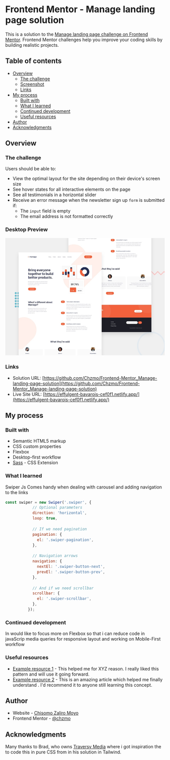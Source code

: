# Frontend Mentor - Manage landing page solution

This is a solution to the [Manage landing page challenge on Frontend Mentor](https://www.frontendmentor.io/challenges/manage-landing-page-SLXqC6P5). Frontend Mentor challenges help you improve your coding skills by building realistic projects. 

## Table of contents

- [Overview](#overview)
  - [The challenge](#the-challenge)
  - [Screenshot](#screenshot)
  - [Links](#links)
- [My process](#my-process)
  - [Built with](#built-with)
  - [What I learned](#what-i-learned)
  - [Continued development](#continued-development)
  - [Useful resources](#useful-resources)
- [Author](#author)
- [Acknowledgments](#acknowledgments)

## Overview

### The challenge

Users should be able to:

- View the optimal layout for the site depending on their device's screen size
- See hover states for all interactive elements on the page
- See all testimonials in a horizontal slider
- Receive an error message when the newsletter sign up `form` is submitted if:
  - The `input` field is empty
  - The email address is not formatted correctly

### Desktop Preview

![](./desktop-preview.jpg)

### Links

- Solution URL: [https://github.com/Chzmo/Frontend-Mentor_Manage-landing-page-solution](https://github.com/Chzmo/Frontend-Mentor_Manage-landing-page-solution)
- Live Site URL: [https://effulgent-bavarois-cef0f1.netlify.app/](https://effulgent-bavarois-cef0f1.netlify.app/)

## My process

### Built with

- Semantic HTML5 markup
- CSS custom properties
- Flexbox
- Desktop-first workflow
- [Sass](https://sass-lang.com/) - CSS Extension

### What I learned

Swiper Js Comes handy when dealing with carousel and adding navigation to the links

```js
const swiper = new Swiper('.swiper', {
            // Optional parameters
            direction: 'horizontal',
            loop: true,
          
            // If we need pagination
            pagination: {
              el: '.swiper-pagination',
            },
          
            // Navigation arrows
            navigation: {
              nextEl: '.swiper-button-next',
              prevEl: '.swiper-button-prev',
            },
          
            // And if we need scrollbar
            scrollbar: {
              el: '.swiper-scrollbar',
            },
          });
```

### Continued development

In would like to focus more on Flexbox so that i can reduce code in javaScrip media queries for responsive layout and working on Mobile-First workflow

### Useful resources

- [Example resource 1](https://www.example.com) - This helped me for XYZ reason. I really liked this pattern and will use it going forward.
- [Example resource 2](https://sass-lang.com) - This is an amazing article which helped me finally understand . I'd recommend it to anyone still learning this concept.

## Author

- Website - [Chisomo Zaliro Moyo](https://www.chzmo.com)
- Frontend Mentor - [@chzmo](https://www.frontendmentor.io/profile/chzmo)

## Acknowledgments

Many thanks to Brad, who owns [Traversy Media](https://www.youtube.com/c/TraversyMedia) where i got inspiration the to code this in pure CSS from in his solution in Tailwind.
